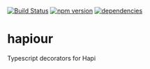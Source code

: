 [![Build Status](https://travis-ci.org/teads/hapiour.svg?branch=master)](https://travis-ci.org/teads/hapiour)
[![npm version](https://img.shields.io/npm/v/hapiour.svg)](https://www.npmjs.com/package/hapiour)
[![dependencies](https://david-dm.org/teads/hapiour.svg)](https://david-dm.org/teads/hapiour)

# hapiour

Typescript decorators for Hapi
